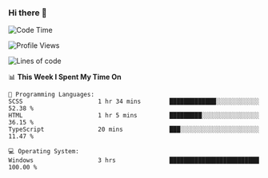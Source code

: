 ### Hi there 👋
<!--START_SECTION:waka-->
![Code Time](http://img.shields.io/badge/Code%20Time-223%20hrs%2019%20mins-blue)

![Profile Views](http://img.shields.io/badge/Profile%20Views-0-blue)

![Lines of code](https://img.shields.io/badge/From%20Hello%20World%20I%27ve%20Written-1.1%20million%20lines%20of%20code-blue)

📊 **This Week I Spent My Time On** 

```text
💬 Programming Languages: 
SCSS                     1 hr 34 mins        █████████████░░░░░░░░░░░░   52.38 % 
HTML                     1 hr 5 mins         █████████░░░░░░░░░░░░░░░░   36.15 % 
TypeScript               20 mins             ███░░░░░░░░░░░░░░░░░░░░░░   11.47 % 

💻 Operating System: 
Windows                  3 hrs               █████████████████████████   100.00 % 
```


<!--END_SECTION:waka-->
<!--
**AnimeruFR/AnimeruFR** is a ✨ _special_ ✨ repository because its `README.md` (this file) appears on your GitHub profile.

Here are some ideas to get you started:

- 🔭 I’m currently working on ...
- 🌱 I’m currently learning ...
- 👯 I’m looking to collaborate on ...
- 🤔 I’m looking for help with ...
- 💬 Ask me about ...
- 📫 How to reach me: ...
- 😄 Pronouns: ...
- ⚡ Fun fact: ...
-->
